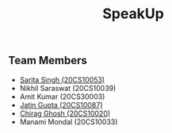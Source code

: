 # <div align="center">SpeakUp</div>

<br/>

## Team Members

- [Sarita Singh (20CS10053)](https://github.com/sarita-singh)
- Nikhil Saraswat (20CS10039)
- Amit Kumar (20CS30003)
- [Jatin Gupta (20CS10087)](https://github.com/jatin0101)
- [Chirag Ghosh (20CS10020)](https://github.com/chirag-ghosh)
- Manami Mondal (20CS10033)